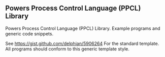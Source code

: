Powers Process Control Language (PPCL) Library
----------

Powers Process Control Language (PPCL) Library. Example programs and generic code snippets.

See https://gist.github.com/delphian/5906264 For the standard template. All programs should conform to this generic template style.
